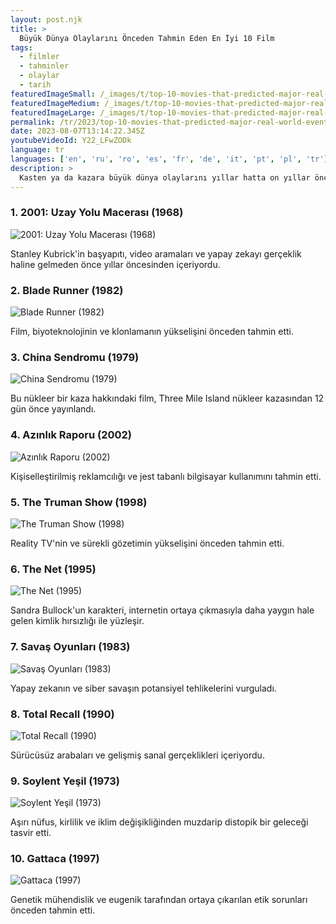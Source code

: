 ```yaml
---
layout: post.njk
title: >
  Büyük Dünya Olaylarını Önceden Tahmin Eden En İyi 10 Film
tags:
  - filmler
  - tahminler
  - olaylar
  - tarih
featuredImageSmall: /_images/t/top-10-movies-that-predicted-major-real-world-events-cover-tr-small.webp
featuredImageMedium: /_images/t/top-10-movies-that-predicted-major-real-world-events-cover-tr-medium.webp
featuredImageLarge: /_images/t/top-10-movies-that-predicted-major-real-world-events-cover-tr-large.webp
permalink: /tr/2023/top-10-movies-that-predicted-major-real-world-events.html
date: 2023-08-07T13:14:22.345Z
youtubeVideoId: Y22_LFwZODk
language: tr
languages: ['en', 'ru', 'ro', 'es', 'fr', 'de', 'it', 'pt', 'pl', 'tr']
description: >
  Kasten ya da kazara büyük dünya olaylarını yıllar hatta on yıllar öncesinden tahmin etmeyi başaran filmlerin bir listesi.
---
```


### 1. 2001: Uzay Yolu Macerası (1968)

![2001: Uzay Yolu Macerası (1968)](/_images/9/912983c57701a2331eb938e37325edaa-medium.webp)

Stanley Kubrick'in başyapıtı, video aramaları ve yapay zekayı gerçeklik haline gelmeden önce yıllar öncesinden içeriyordu.

### 2. Blade Runner (1982)

![Blade Runner (1982)](/_images/5/5ba0319dc60e6f239d7bf797bb5178c3-medium.webp)

Film, biyoteknolojinin ve klonlamanın yükselişini önceden tahmin etti.

### 3. China Sendromu (1979)

![China Sendromu (1979)](/_images/b/bc018f6d813ff6f4a7d16de71c71dad3-medium.webp)

Bu nükleer bir kaza hakkındaki film, Three Mile Island nükleer kazasından 12 gün önce yayınlandı.

### 4. Azınlık Raporu (2002)

![Azınlık Raporu (2002)](/_images/8/84e4a1beccb02a589be4a3ee9924a640-medium.webp)

Kişiselleştirilmiş reklamcılığı ve jest tabanlı bilgisayar kullanımını tahmin etti.

### 5. The Truman Show (1998)

![The Truman Show (1998)](/_images/3/376386bd13859bf22588a9ad45933728-medium.webp)

Reality TV'nin ve sürekli gözetimin yükselişini önceden tahmin etti.

### 6. The Net (1995)

![The Net (1995)](/_images/9/9fc490c2a3cacd890dfa3ddfa60bc111-medium.webp)

Sandra Bullock'un karakteri, internetin ortaya çıkmasıyla daha yaygın hale gelen kimlik hırsızlığı ile yüzleşir.

### 7. Savaş Oyunları (1983)

![Savaş Oyunları (1983)](/_images/b/b780699bc73be6b4d2ff1b9d95fe1f78-medium.webp)

Yapay zekanın ve siber savaşın potansiyel tehlikelerini vurguladı.

### 8. Total Recall (1990)

![Total Recall (1990)](/_images/d/dca55b019e4ea8b8912051059febcc48-medium.webp)

Sürücüsüz arabaları ve gelişmiş sanal gerçeklikleri içeriyordu.

### 9. Soylent Yeşil (1973)

![Soylent Yeşil (1973)](/_images/7/7fdf04abf01391f6567834dd59fcc2cf-medium.webp)

Aşırı nüfus, kirlilik ve iklim değişikliğinden muzdarip distopik bir geleceği tasvir etti.

### 10. Gattaca (1997)

![Gattaca (1997)](/_images/1/126aa0dca9a4735d92031dbfab34ce9b-medium.webp)

Genetik mühendislik ve eugenik tarafından ortaya çıkarılan etik sorunları önceden tahmin etti.

